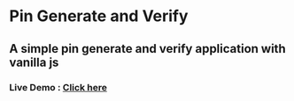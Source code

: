 # Pin Generate and Verify 
## A simple pin generate and verify application with vanilla js

### Live Demo : [Click here](https://19smabtahinoor.github.io/Pin-Generate-and-Verify-VanillaJS/)
